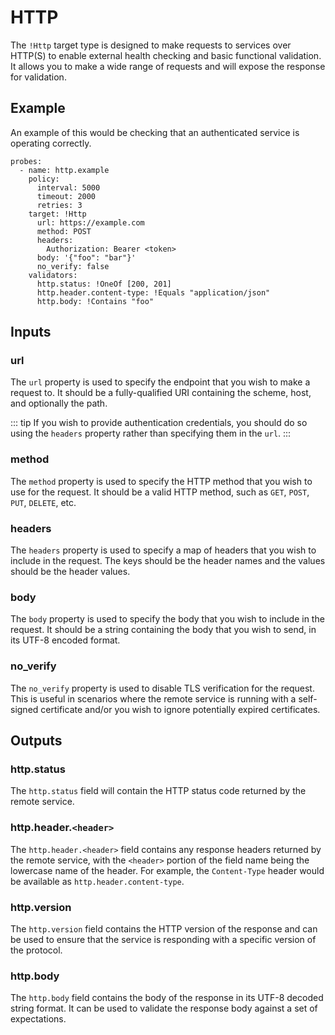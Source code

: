 # HTTP
The `!Http` target type is designed to make requests to services over HTTP(S) to enable
external health checking and basic functional validation. It allows you to make a wide
range of requests and will expose the response for validation.

## Example
An example of this would be checking that an authenticated service is operating correctly.

```yaml{7-12}
probes:
  - name: http.example
    policy:
      interval: 5000
      timeout: 2000
      retries: 3
    target: !Http
      url: https://example.com
      method: POST
      headers:
        Authorization: Bearer <token>
      body: '{"foo": "bar"}'
      no_verify: false
    validators:
      http.status: !OneOf [200, 201]
      http.header.content-type: !Equals "application/json"
      http.body: !Contains "foo"
```

## Inputs

### url <Badge text="required" type="danger" />
The `url` property is used to specify the endpoint that you wish to make a request to.
It should be a fully-qualified URI containing the scheme, host, and optionally the path.

::: tip
If you wish to provide authentication credentials, you should do so using the `headers`
property rather than specifying them in the `url`.
:::

### method <Badge text="default: GET"/>
The `method` property is used to specify the HTTP method that you wish to use for the
request. It should be a valid HTTP method, such as `GET`, `POST`, `PUT`, `DELETE`, etc.

### headers
The `headers` property is used to specify a map of headers that you wish to include in
the request. The keys should be the header names and the values should be the header
values.

### body
The `body` property is used to specify the body that you wish to include in the request.
It should be a string containing the body that you wish to send, in its UTF-8 encoded
format.

### no_verify <Badge text="default: false"/>
The `no_verify` property is used to disable TLS verification for the request.
This is useful in scenarios where the remote service is running
with a self-signed certificate and/or you wish to ignore potentially
expired certificates.

## Outputs

### http.status
The `http.status` field will contain the HTTP status code returned by the remote service.

### http.header.`<header>`
The `http.header.<header>` field contains any response headers returned by the remote service,
with the `<header>` portion of the field name being the lowercase name of the header. For example,
the `Content-Type` header would be available as `http.header.content-type`.

### http.version
The `http.version` field contains the HTTP version of the response and can be used to ensure that
the service is responding with a specific version of the protocol.

### http.body
The `http.body` field contains the body of the response in its UTF-8 decoded string format. It
can be used to validate the response body against a set of expectations.
